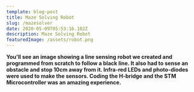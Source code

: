```yaml
---
template: blog-post
title: Maze Solving Robot
slug: /mazesolver
date: 2020-05-09T05:53:16.102Z
description: Maze Solving Robot
featuredImage: /assets/robot.png
---
```



**You'll see an image showing a line sensing robot we created and programmed from scratch to follow a black line. It also had to sense an obstacle and stop 10cm away from it. Infra-red LEDs and photo-diodes were used to make the sensors. Coding the H-bridge and the STM Microcontroller was an amazing experience.**
